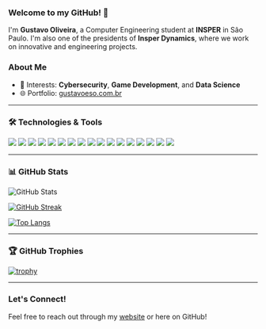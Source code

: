 ### Welcome to my GitHub! 👋

I'm **Gustavo Oliveira**, a Computer Engineering student at **INSPER** in São Paulo. I'm also one of the presidents of **Insper Dynamics**, where we work on innovative and engineering projects.

### About Me
- 🔐 Interests: **Cybersecurity**, **Game Development**, and **Data Science**
- 🌐 Portfolio: [gustavoeso.com.br](https://gustavoeso.com.br)

---

### 🛠️ Technologies & Tools

<p align="left">
  <img src="https://img.shields.io/badge/Python-3776AB?style=for-the-badge&logo=python&logoColor=white"/>
  <img src="https://img.shields.io/badge/Java-007396?style=for-the-badge&logo=java&logoColor=white"/>
  <img src="https://img.shields.io/badge/C-00599C?style=for-the-badge&logo=c&logoColor=white"/>
  <img src="https://img.shields.io/badge/React-61DAFB?style=for-the-badge&logo=react&logoColor=black"/>
  <img src="https://img.shields.io/badge/SQL-4479A1?style=for-the-badge&logo=postgresql&logoColor=white"/>
  <img src="https://img.shields.io/badge/Unity-000000?style=for-the-badge&logo=unity&logoColor=white"/>
  <img src="https://img.shields.io/badge/HTML5-E34F26?style=for-the-badge&logo=html5&logoColor=white"/>
  <img src="https://img.shields.io/badge/CSS3-1572B6?style=for-the-badge&logo=css3&logoColor=white"/>
  <img src="https://img.shields.io/badge/JavaScript-F7DF1E?style=for-the-badge&logo=javascript&logoColor=black"/>
  <img src="https://img.shields.io/badge/Pandas-150458?style=for-the-badge&logo=pandas&logoColor=white"/>
  <img src="https://img.shields.io/badge/Vercel-000000?style=for-the-badge&logo=vercel&logoColor=white"/>
  <img src="https://img.shields.io/badge/Numpy-013243?style=for-the-badge&logo=numpy&logoColor=white"/>
  <img src="https://img.shields.io/badge/scikit--learn-F7931E?style=for-the-badge&logo=scikit-learn&logoColor=white"/>
  <img src="https://img.shields.io/badge/Arduino-00979D?style=for-the-badge&logo=arduino&logoColor=white"/>
  <img src="https://img.shields.io/badge/AWS-232F3E?style=for-the-badge&logo=amazonaws&logoColor=white"/>
  <img src="https://img.shields.io/badge/Docker-2496ED?style=for-the-badge&logo=docker&logoColor=white"/>
  <img src="https://img.shields.io/badge/Ubuntu-E95420?style=for-the-badge&logo=ubuntu&logoColor=white"/>
</p>

---

### 📊 GitHub Stats

![GitHub Stats](https://github-readme-stats.vercel.app/api?username=gustavoeso&show_icons=true&theme=dark)

[![GitHub Streak](http://github-readme-streak-stats.herokuapp.com?user=gustavoeso&theme=dark&background=000000)](https://git.io/streak-stats)

[![Top Langs](https://github-readme-stats.vercel.app/api/top-langs/?username=gustavoeso&theme=dark&layout=compact)](https://github-readme-stats.vercel.app/api/top-langs)

---

### 🏆 GitHub Trophies

[![trophy](https://github-profile-trophy.vercel.app/?username=gustavoeso&theme=dark_dimmed&row=1&column=6)](https://github.com/ryo-ma/github-profile-trophy)

---

### Let's Connect!
Feel free to reach out through my [website](https://gustavoeso.com.br) or here on GitHub!
